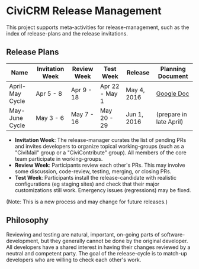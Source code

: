 # CiviCRM Release Management

This project supports meta-activities for release-management, such as the
index of release-plans and the release invitations.

## Release Plans

| Name            | Invitation Week | Review Week    | Test Week      | Release       | Planning Document |
| --------------- | --------------- | -------------- |----------------| ------------- |-------------------|
| April-May Cycle | Apr 5 - 8       | Apr 9 - 18     | Apr 22 - May 1 | May 4, 2016   | [Google Doc](https://docs.google.com/spreadsheets/d/14j8YgFTeMneuLI7iKOBhZYu1i1oksvKLG47W7hYUwU0/edit?usp=sharing)
| May-June Cycle  | May 3 - 6       | May 7 - 16     | May 20 - 29    | Jun 1, 2016   | (prepare in late April)

 * **Invitation Week**: The release-manager curates the list of pending PRs and invites developers to organize topical working-groups (such as a "CiviMail" group or a "CiviContribute" group). All members of the core team participate in working-groups.
 * **Review Week**: Participants review each other's PRs. This may involve some discussion, code-review, testing, merging, or closing PRs.
 * **Test Week**: Participants install the release-candidate with realistic configurations (eg staging sites) and check that their major customizations still work. Emergency issues (regressions) may be fixed.

(Note: This is a new process and may change for future releases.)

## Philosophy

Reviewing and testing are natural, important, on-going parts of software-development, but they generally cannot be done by the original developer. All developers have a shared interest in having their changes reviewed by a neutral and competent party. The goal of the release-cycle is to match-up developers who are willing to check each other's work.

